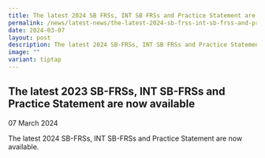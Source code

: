 ```yaml
---
title: The latest 2024 SB FRSs, INT SB FRSs and Practice Statement are now available
permalink: /news/latest-news/the-latest-2024-sb-frss-int-sb-frss-and-practice-statement-are-now-available/
date: 2024-03-07
layout: post
description: The latest 2024 SB-FRSs, INT SB FRSs and Practice Statement are now available
image: ""
variant: tiptap
---
```

<h2>The latest 2023 SB-FRSs, INT SB-FRSs and Practice Statement are now available</h2>
<p>07 March 2024</p>
<p></p>
<p>The latest 2024 SB-FRSs, INT SB-FRSs and Practice Statement are now available.&nbsp;</p>